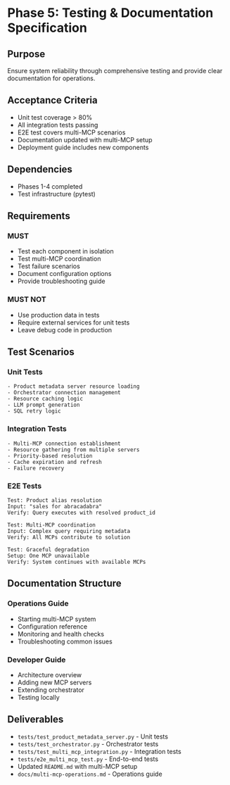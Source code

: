 # Phase 5: Testing & Documentation Specification

## Purpose
Ensure system reliability through comprehensive testing and provide clear documentation for operations.

## Acceptance Criteria
- Unit test coverage > 80%
- All integration tests passing
- E2E test covers multi-MCP scenarios
- Documentation updated with multi-MCP setup
- Deployment guide includes new components

## Dependencies
- Phases 1-4 completed
- Test infrastructure (pytest)

## Requirements

### MUST
- Test each component in isolation
- Test multi-MCP coordination
- Test failure scenarios
- Document configuration options
- Provide troubleshooting guide

### MUST NOT
- Use production data in tests
- Require external services for unit tests
- Leave debug code in production

## Test Scenarios

### Unit Tests
```
- Product metadata server resource loading
- Orchestrator connection management
- Resource caching logic
- LLM prompt generation
- SQL retry logic
```

### Integration Tests
```
- Multi-MCP connection establishment
- Resource gathering from multiple servers
- Priority-based resolution
- Cache expiration and refresh
- Failure recovery
```

### E2E Tests
```
Test: Product alias resolution
Input: "sales for abracadabra"
Verify: Query executes with resolved product_id

Test: Multi-MCP coordination
Input: Complex query requiring metadata
Verify: All MCPs contribute to solution

Test: Graceful degradation
Setup: One MCP unavailable
Verify: System continues with available MCPs
```

## Documentation Structure

### Operations Guide
- Starting multi-MCP system
- Configuration reference
- Monitoring and health checks
- Troubleshooting common issues

### Developer Guide
- Architecture overview
- Adding new MCP servers
- Extending orchestrator
- Testing locally

## Deliverables
- `tests/test_product_metadata_server.py` - Unit tests
- `tests/test_orchestrator.py` - Orchestrator tests
- `tests/test_multi_mcp_integration.py` - Integration tests
- `tests/e2e_multi_mcp_test.py` - End-to-end tests
- Updated `README.md` with multi-MCP setup
- `docs/multi-mcp-operations.md` - Operations guide